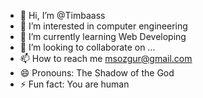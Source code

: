 - 👋 Hi, I’m @Timbaass
- 👀 I’m interested in computer engineering
- 🌱 I’m currently learning Web Developing
- 💞️ I’m looking to collaborate on ...
- 📫 How to reach me msozgur@gmail.com
- 😄 Pronouns: The Shadow of the God 
- ⚡ Fun fact: You are human

<!---
Timbaass/Timbaass is a ✨ special ✨ repository because its `README.md` (this file) appears on your GitHub profile.
You can click the Preview link to take a look at your changes.
--->
